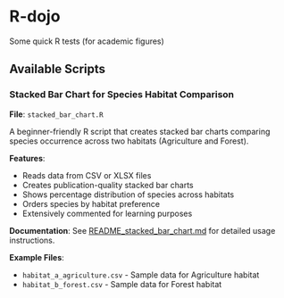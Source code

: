 # R-dojo
Some quick R tests (for academic figures)

## Available Scripts

### Stacked Bar Chart for Species Habitat Comparison
**File**: `stacked_bar_chart.R`

A beginner-friendly R script that creates stacked bar charts comparing species occurrence across two habitats (Agriculture and Forest).

**Features**:
- Reads data from CSV or XLSX files
- Creates publication-quality stacked bar charts
- Shows percentage distribution of species across habitats
- Orders species by habitat preference
- Extensively commented for learning purposes

**Documentation**: See [README_stacked_bar_chart.md](README_stacked_bar_chart.md) for detailed usage instructions.

**Example Files**: 
- `habitat_a_agriculture.csv` - Sample data for Agriculture habitat
- `habitat_b_forest.csv` - Sample data for Forest habitat
